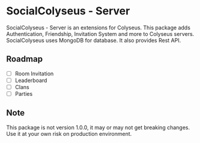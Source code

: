 # SocialColyseus - Server

SocialColyseus - Server is an extensions for Colyseus. This package adds Authentication, Friendship, Invitation System
and more to Colyseus servers. SocialColyseus uses MongoDB for database. It also provides Rest API.

## Roadmap

-[ ] Room Invitation
-[ ] Leaderboard
-[ ] Clans
-[ ] Parties

## Note

This package is not version 1.0.0, it may or may not get breaking changes. Use it at your own risk on production
environment.
